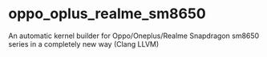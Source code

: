 # oppo_oplus_realme_sm8650
An automatic kernel builder for Oppo/Oneplus/Realme Snapdragon sm8650 series in a completely new way (Clang LLVM)
